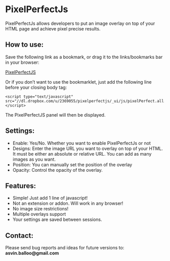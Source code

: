 PixelPerfectJs
==============

PixelPerfectJs allows developers to put an image overlay on top of your HTML page and achieve pixel precise results.


How to use:
-----------
Save the following link as a bookmark, or drag it to the links/bookmarks bar in your browser:

[PixelPerfectJS](javascript:(function%20()%20%7B%0A%09var%20jsCode%20%3D%20document.createElement('script')%3B%0A%09jsCode.setAttribute('src'%2C%20'%2F%2Fdl.dropbox.com%2Fu%2F2369055%2Fpixelperfectjs%2F_ui%2Fjs%2FpixelPerfect.all.js')%3B%0A%20%20%20%20document.body.appendChild(jsCode)%3B%0A%7D())%3B "PixelPerfectJS")

Or if you don’t want to use the bookmarklet, just add the following line before your closing body tag:
```
<script type="text/javascript" src="//dl.dropbox.com/u/2369055/pixelperfectjs/_ui/js/pixelPerfect.all.js"></script>
```

The PixelPerfectJS panel will then be displayed.


Settings:
---------
* Enable: Yes/No. Whether you want to enable PixelPerfectJs or not
* Designs: Enter the image URL you want to overlay on top of your HTML. It must be either an absolute or relative URL. You can add as many images as you want.
* Position: You can manually set the position of the overlay
* Opacity: Control the opacity of the overlay.


Features:
---------
* Simple! Just add 1 line of javascript!
* Not an extension or addon. Will work in any browser!
* No image size restrictions!
* Multiple overlays support
* Your settings are saved between sessions.


Contact:
---------
Please send bug reports and ideas for future versions to: __asvin.balloo@gmail.com__